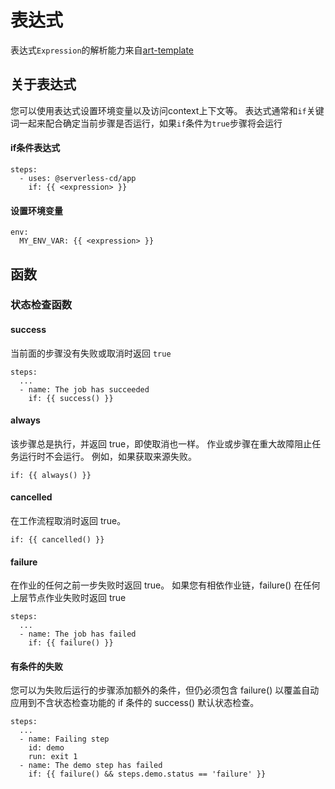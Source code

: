 # 表达式
表达式`Expression`的解析能力来自[art-template](https://github.com/aui/art-template)

## 关于表达式
您可以使用表达式设置环境变量以及访问context上下文等。
表达式通常和`if`关键词一起来配合确定当前步骤是否运行，如果`if`条件为`true`步骤将会运行

#### if条件表达式
```
steps:
  - uses: @serverless-cd/app
    if: {{ <expression> }}
```

#### 设置环境变量
```
env:
  MY_ENV_VAR: {{ <expression> }}
```

## 函数

### 状态检查函数
#### success
当前面的步骤没有失败或取消时返回 `true`

```
steps:
  ...
  - name: The job has succeeded
    if: {{ success() }}
```

#### always
该步骤总是执行，并返回 true，即使取消也一样。 作业或步骤在重大故障阻止任务运行时不会运行。 例如，如果获取来源失败。
```
if: {{ always() }}
```
####  cancelled
在工作流程取消时返回 true。
```
if: {{ cancelled() }}
```
#### failure
在作业的任何之前一步失败时返回 true。 如果您有相依作业链，failure() 在任何上层节点作业失败时返回 true
```
steps:
  ...
  - name: The job has failed
    if: {{ failure() }}
```
#### 有条件的失败
您可以为失败后运行的步骤添加额外的条件，但仍必须包含 failure() 以覆盖自动应用到不含状态检查功能的 if 条件的 success() 默认状态检查。
```
steps:
  ...
  - name: Failing step
    id: demo
    run: exit 1
  - name: The demo step has failed
    if: {{ failure() && steps.demo.status == 'failure' }}
```
